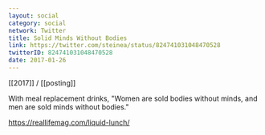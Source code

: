 ```yaml
---
layout: social
category: social
network: Twitter
title: Solid Minds Without Bodies
link: https://twitter.com/steinea/status/824741031048470528
twitterID: 824741031048470528
date: 2017-01-26
---
```


[[2017]] / [[posting]]

With meal replacement drinks, "Women are sold bodies without minds, and men are sold minds without bodies."

<https://reallifemag.com/liquid-lunch/>
